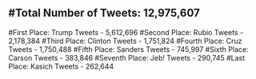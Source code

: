 #Total Number of Tweets: 12,975,607 
---
#First Place: Trump Tweets - 5,612,696
#Second Place: Rubio Tweets - 2,178,384
#Third Place: Clinton Tweets - 1,751,824
#Fourth Place: Cruz Tweets - 1,750,488
#Fifth Place: Sanders Tweets - 745,997
#Sixth Place: Carson Tweets - 383,846
#Seventh Place: Jeb! Tweets - 290,745
#Last Place: Kasich Tweets - 262,644
